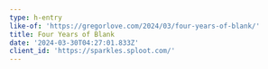```yaml
---
type: h-entry
like-of: 'https://gregorlove.com/2024/03/four-years-of-blank/'
title: Four Years of Blank
date: '2024-03-30T04:27:01.833Z'
client_id: 'https://sparkles.sploot.com/'
---
```



